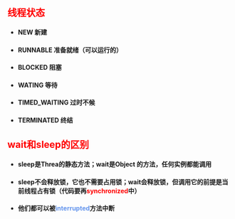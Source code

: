 ## <font color='red'>线程状态</font>



- #### NEW  新建

- #### RUNNABLE 准备就绪（可以运行的）

- #### BLOCKED 阻塞

- #### WATING 等待

- #### TIMED_WAITING 过时不候

- #### TERMINATED 终结







## <font color='red'>wait和sleep的区别</font>



- #### sleep是Threa的静态方法；wait是Object 的方法，任何实例都能调用

- #### sleep不会释放锁，它也不需要占用锁；wait会释放锁，但调用它的前提是当前线程占有锁（代码要再<font color='red'>synchronized</font>中）

- #### 他们都可以被<font color='cornflowerblue'>interrupted</font>方法中断









